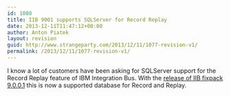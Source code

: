 ```yaml
---
id: 1080
title: IIB 9001 supports SQLServer for Record Replay
date: 2013-12-11T11:47:12+00:00
author: Anton Piatek
layout: revision
guid: http://www.strangeparty.com/2013/12/11/1077-revision-v1/
permalink: /2013/12/11/1077-revision-v1/
---
```

I know a lot of customers have been asking for SQLServer support for the Record Replay feature of IBM Integration Bus. With the [release of IIB fixpack 9.0.0.1](http://www-01.ibm.com/support/docview.wss?uid=swg24036637) this is now a supported database for Record and Replay.
